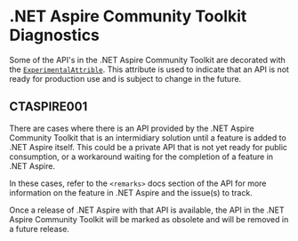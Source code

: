 # .NET Aspire Community Toolkit Diagnostics

Some of the API's in the .NET Aspire Community Toolkit are decorated with the [`ExperimentalAttrible`](https://learn.microsoft.com/dotnet/api/system.diagnostics.codeanalysis.experimentalattribute). This attribute is used to indicate that an API is not ready for production use and is subject to change in the future.

## CTASPIRE001

There are cases where there is an API provided by the .NET Aspire Community Toolkit that is an intermidiary solution until a feature is added to .NET Aspire itself. This could be a private API that is not yet ready for public consumption, or a workaround waiting for the completion of a feature in .NET Aspire.

In these cases, refer to the `<remarks>` docs section of the API for more information on the feature in .NET Aspire and the issue(s) to track.

Once a release of .NET Aspire with that API is available, the API in the .NET Aspire Community Toolkit will be marked as obsolete and will be removed in a future release.

